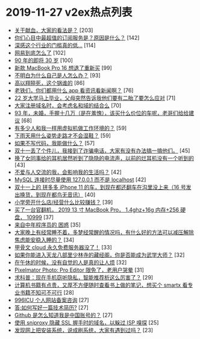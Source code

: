 # 2019-11-27 v2ex热点列表

+ [关于献血，大家的看法是？](https://www.v2ex.com/t/623457#reply203) [203]
+ [你们心目中最超值的订阅服务是？原因是什么？](https://www.v2ex.com/t/623542#reply142) [142]
+ [深感这个行业的门槛真的低...](https://www.v2ex.com/t/623591#reply114) [114]
+ [网易到底怎么了](https://www.v2ex.com/t/623495#reply102) [102]
+ [90 年的即将 30 岁](https://www.v2ex.com/t/623562#reply100) [100]
+ [新款 MacBook Pro 16 想退了重新买](https://www.v2ex.com/t/623459#reply99) [99]
+ [不明白为什么自己是人怎么办？](https://www.v2ex.com/t/623635#reply93) [93]
+ [高以翔猝死，这个锅谁的](https://www.v2ex.com/t/623529#reply86) [86]
+ [老铁们，你们都用什么 app 看资讯看新闻啊？](https://www.v2ex.com/t/623484#reply76) [76]
+ [22 岁大学马上毕业，父母突然告诉我他们要有二胎了要怎么应对](https://www.v2ex.com/t/623687#reply71) [71]
+ [大家注册域名时，会考虑名和域的结合么](https://www.v2ex.com/t/623636#reply70) [70]
+ [93 年，未婚，手握十几万（是在羞愧），该买什么价位的车呢，老哥们给给建议](https://www.v2ex.com/t/623515#reply68) [68]
+ [有多少人和我一样用虚拟机做工作环境的？](https://www.v2ex.com/t/623493#reply59) [59]
+ [下雨天用什么姿势走路才不会湿鞋？](https://www.v2ex.com/t/623585#reply59) [59]
+ [如果不写代码，我能做什么？](https://www.v2ex.com/t/623471#reply57) [57]
+ [双十一丢了个件儿，我接到了诈骗电话，大家有没有办法搞一搞他们。](https://www.v2ex.com/t/623483#reply45) [45]
+ [换了女同事给的耳机居然听到了隐隐的电流声，以前的烂耳机没有一个听到的](https://www.v2ex.com/t/623499#reply43) [43]
+ [不爱与人交流的我，会影响我的生活吗？](https://www.v2ex.com/t/623497#reply42) [42]
+ [MySQL 连接时尽量使用 127.0.0.1 而不是 localhost](https://www.v2ex.com/t/623596#reply42) [42]
+ [双十一上的 拼多多 iPhone 11 的车，到现在都还翻车在沟里没上来（16 号发出换货，到现在都鸟无音讯）](https://www.v2ex.com/t/623566#reply40) [40]
+ [小学旁开什么店/经营什么比较赚钱？](https://www.v2ex.com/t/623614#reply39) [39]
+ [买了一台官翻机， 2019 13 寸 MacBook Pro， 1.4ghz+16g 内存+256 硬盘， 10999](https://www.v2ex.com/t/623455#reply37) [37]
+ [来自中年程序员的 困惑](https://www.v2ex.com/t/623520#reply35) [35]
+ [大家晚上有经常睡不着，多梦经常醒的情况吗，有什么好的方法可以减压解除焦虑能安稳入睡的？](https://www.v2ex.com/t/623589#reply34) [34]
+ [甲骨文 cloud 永久免费服务器没了！](https://www.v2ex.com/t/623546#reply33) [33]
+ [如果你能进入天龙八部里少林寺的藏经阁，你是否能成为武学大师？](https://www.v2ex.com/t/623552#reply32) [32]
+ [在午休的时候，没有自觉的人是真的让人烦](https://www.v2ex.com/t/623565#reply32) [32]
+ [Pixelmator Photo: Pro Editor 限免了，老用户哭晕](https://www.v2ex.com/t/623456#reply31) [31]
+ [求科普：现在手机窃听隐私，智能推荐析这么厉害了？](https://www.v2ex.com/t/623713#reply29) [29]
+ [计算机书籍有点贵，又厚不方便随时查看书上做的笔记，想买个 smartx 看专业书籍不知可不可行](https://www.v2ex.com/t/623577#reply28) [28]
+ [996ICU 个人网站备案咨询](https://www.v2ex.com/t/623681#reply27) [27]
+ [答:如何写好一篇技术简历?](https://www.v2ex.com/t/623704#reply27) [27]
+ [Github 是怎么知道我是中国账号的？](https://www.v2ex.com/t/623537#reply27) [27]
+ [使用 sniproxy 隐藏 SSL 握手时的域名，以躲过 ISP 嗅探](https://www.v2ex.com/t/623594#reply25) [25]
+ [发现网上把安装系统，说成刷系统，大家有遇到过吗？](https://www.v2ex.com/t/623567#reply23) [23]
